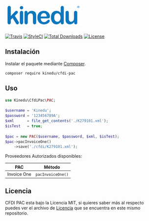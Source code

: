 # ![Kinedu](https://raw.githubusercontent.com/Kinedu/cfdi-pac/gh-pages/assets/img/logo.png)

[![Travis](https://img.shields.io/travis/Kinedu/cfdi-pac.svg?style=flat-square)](https://travis-ci.org/Kinedu/cfdi-pac)
[![StyleCI](https://styleci.io/repos/121293481/shield?branch=master)](https://styleci.io/repos/121293481)
[![Total Downloads](https://poser.pugx.org/kinedu/cfdi-pac/downloads?format=flat-square)](https://packagist.org/packages/kinedu/cfdi-pac)
[![License](https://img.shields.io/github/license/kinedu/cfdi-pac.svg?style=flat-square)](https://packagist.org/packages/kinedu/cfdi-pac)

## Instalación

Instalar el paquete mediante [Composer](https://getcomposer.org/).

```shell
composer require kinedu/cfdi-pac
```

## Uso
```php
use Kinedu\CfdiPac\PAC;

$username = 'Kinedu';
$password = '123456789A';
$xml      = file_get_contents('./K279101.xml');
$isTest   = true;

$pac = new PAC($username, $password, $xml, $isTest);
$pac->pacInvoiceOne()
    ->save('./cfdi/K279101.xml');
```

Proveedores Autorizados disponibles:

PAC          | Método
------------ | -----------------
Invoice One  | `pacInvoiceOne()`

## Licencia

CFDI PAC esta bajo la Licencia MIT, si quieres saber más al respecto puedes ver el archivo de [Licencia](LICENSE) que se encuentra en este mismo repositorio.
